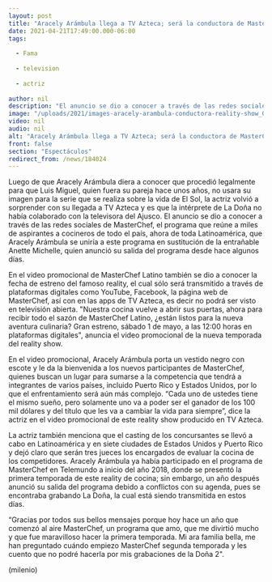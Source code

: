 ```yaml
---
layout: post
title: "Aracely Arámbula llega a TV Azteca; será la conductora de MasterChef Latino"
date: 2021-04-21T17:49:00.000-06:00
tags:
  
  - Fama
  
  - television
  
  - actriz
  
author: nil
description: "El anuncio se dio a conocer a través de las redes sociales de MasterChef, el programa que reúne a miles de aspirantes a cocineros de todo el país. "
image: "/uploads/2021/images-aracely-arambula-conductora-reality-show_0_45_1080_672.jpg"
video: nil
audio: nil
alt: "Aracely Arámbula llega a TV Azteca; será la conductora de MasterChef Latino"
front: false
section: "Espectáculos"
redirect_from: /news/184024
---
```


Luego de que Aracely Arámbula diera a conocer que procedió legalmente para que Luis Miguel, quien fuera su pareja hace unos años, no usara su imagen para la serie que se realiza sobre la vida de El Sol, la actriz volvió a sorprender con su llegada a TV Azteca y es que la intérprete de La Doña no había colaborado con la televisora del Ajusco. El anuncio se dio a conocer a través de las redes sociales de MasterChef, el programa que reúne a miles de aspirantes a cocineros de todo el país, ahora de toda Latinoamérica, que Aracely Arámbula se uniría a este programa en sustitución de la entrañable Anette Michelle, quien anunció su salida del programa desde hace algunos días. 

​​En el video promocional de MasterChef Latino también se dio a conocer la fecha de estreno del famoso reality, el cual sólo será transmitido a través de plataformas digitales como YouTube, Facebook, la página web de MasterChef, así con en las apps de TV Azteca, es decir no podrá ser visto en televisión abierta. ​"Nuestra cocina vuelve a abrir sus puertas, ahora para recibir todo el sazón de MasterChef Latino, ¿están listos para la nueva aventura culinaria? Gran estreno, sábado 1 de mayo, a las 12:00 horas en plataformas digitales", anuncia el video promocional de la nueva temporada del reality show. 

En el video promocional, Aracely Arámbula porta un vestido negro con escote y le da la bienvenida a los nuevos participantes de MasterChef, quienes buscan un lugar para sumarse a la competencia que tendrá a integrantes de varios países, incluido Puerto Rico y Estados Unidos, por lo que el enfrentamiento será aún más complejo. “Cada uno de ustedes tiene el mismo sueño, pero solamente uno va a poder ser el ganador de los 100 mil dólares y del título que les va a cambiar la vida para siempre”, dice la actriz en el video promocional de este reality show producido en TV Azteca. 

La actriz también menciona que el casting de los concursantes se llevó a cabo en Latinoamérica y en siete ciudades de Estados Unidos y Puerto Rico y dejó claro que serán tres jueces los encargados de evaluar la cocina de los competidores.  Aracely Arámbula ya había participado en el programa de MasterChef en Telemundo a inicio del año 2018, donde se presentó la primera temporada de este reality de cocina; sin embargo, un año después anunció su salida del programa debido a conflictos con su agenda, pues se encontraba grabando La Doña, la cual está siendo transmitida en estos días. 

“Gracias por todos sus bellos mensajes porque hoy hace un año que comenzó al aire MasterChef, un programa que amo, que me divirtió mucho y que fue maravilloso hacer la primera temporada. Mi ara familia bella, me han preguntado cuándo empiezo MasterChef segunda temporada y les cuento que no podré hacerla por mis grabaciones de la Doña 2". 

(milenio)